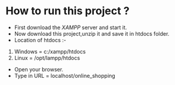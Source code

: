 # How to run this project ?
- First download the *XAMPP* server and start it.
- Now download this project,unzip it and save it in htdocs folder.
- Location of htdocs :-  
1. Windows = c:/xampp/htdocs
2. Linux = /opt/lampp/htdocs
- Open your browser.
- Type in URL = localhost/online_shopping
